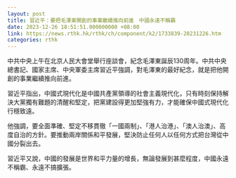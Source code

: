 ```yaml
---
layout: post
title: 習近平：要把毛澤東開創的事業繼續推向前進　中國永遠不稱霸
date: 2023-12-26 18:51:51.000000000 +08:00
link: https://news.rthk.hk/rthk/ch/component/k2/1733839-20231226.htm
categories: rthk
---
```


中共中央上午在北京人民大會堂舉行座談會，紀念毛澤東誕辰130周年。中共中央總書記、國家主席、中央軍委主席習近平強調，對毛澤東的最好紀念，就是把他開創的事業繼續推向前進。

習近平指出，中國式現代化是中國共產黨領導的社會主義現代化，只有時刻保持解決大黨獨有難題的清醒和堅定，把黨建設得更加堅強有力，才能確保中國式現代化行穩致遠。

他強調，要全面準確、堅定不移貫徹「一國兩制」、「港人治港」、「澳人治澳」、高度自治的方針。要推動兩岸關係和平發展，堅決防止任何人以任何方式把台灣從中國分裂出去。

習近平又說，中國的發展是世界和平力量的增長，無論發展到甚麼程度，中國永遠不稱霸、永遠不搞擴張。
